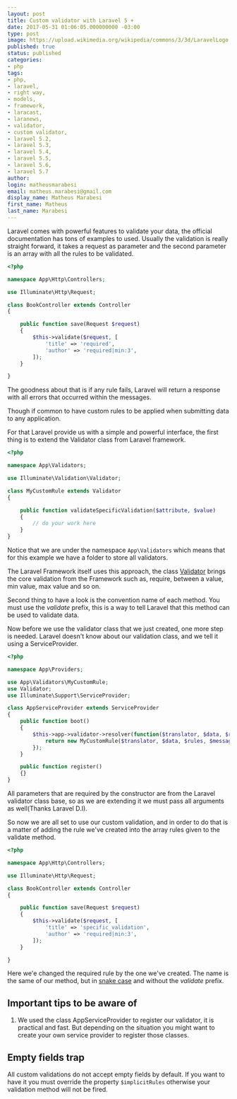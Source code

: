 ```yaml
---
layout: post
title: Custom validator with Laravel 5 +
date: 2017-05-31 01:06:05.000000000 -03:00
type: post
image: https://upload.wikimedia.org/wikipedia/commons/3/3d/LaravelLogo.png
published: true
status: published
categories:
- php
tags:
- php,
- laravel,
- right way,
- models,
- framework,
- laracast,
- laranews,
- validator,
- custom validator,
- laravel 5.2,
- laravel 5.3,
- laravel 5.4,
- laravel 5.5,
- laravel 5.6,
- laravel 5.7
author:
login: matheusmarabesi
email: matheus.marabesi@gmail.com
display_name: Matheus Marabesi
first_name: Matheus
last_name: Marabesi
---
```


Laravel comes with powerful features to validate your data, the official documentation has tons of examples to used. 
Usually the validation is really straight forward, it takes a request as parameter and the second parameter is an array
with all the rules to be validated.

```php
<?php

namespace App\Http\Controllers;

use Illuminate\Http\Request;

class BookController extends Controller
{

    public function save(Request $request)
    {
        $this->validate($request, [
            'title' => 'required',
            'author' => 'required|min:3',
        ]);
    }

}
```

The goodness about that is if any rule fails, Laravel will return a response with all errors that occurred within the 
messages.

Though if common to have custom rules to be applied when submitting data to any application. 

For that Laravel provide us with a simple and powerful interface, the first thing is to extend the Validator class
from Laravel framework.

```php
<?php

namespace App\Validators;

use Illuminate\Validation\Validator;

class MyCustomRule extends Validator
{

    public function validateSpecificValidation($attribute, $value)
    {
        // do your work here
    }
}
```

Notice that we are under the namespace `App\Validators` which means that for this example we have a folder to store
all validators.

The Laravel Framework itself uses this approach, the class [Validator](https://laravel.com/api/5.2/Illuminate/Validation/Validator.html) brings the core validation from the Framework such as, require, between a value, min value, max value and so on.

Second thing to have a look is the convention name of each method. You must use the *validate* prefix, this is a way
to tell Laravel that this method can be used to validate data.

Now before we use the validator class that we just created, one more step is needed. Laravel doesn't know about our 
validation class, and we tell it using a ServiceProvider.

```php
<?php

namespace App\Providers;

use App\Validators\MyCustomRule;
use Validator;
use Illuminate\Support\ServiceProvider;

class AppServiceProvider extends ServiceProvider
{
    public function boot()
    {
        $this->app->validator->resolver(function($translator, $data, $rules, $messages) {
            return new MyCustomRule($translator, $data, $rules, $messages);
        });
    }

    public function register()
    {}
}
```

All parameters that are required by the constructor are from the Laravel validator class base, so as we are
extending it we must pass all arguments as well(Thanks Laravel D.I).

So now we are all set to use our custom validation, and in order to do that is a matter of adding the rule we've 
created into the array rules given to the validate method.

```php
<?php

namespace App\Http\Controllers;

use Illuminate\Http\Request;

class BookController extends Controller
{

    public function save(Request $request)
    {
        $this->validate($request, [
            'title' => 'specific_validation',
            'author' => 'required|min:3',
        ]);
    }

}
```

Here we'e changed the required rule by the one we've created. The name is the same of our method, but in [snake case](https://en.wikipedia.org/wiki/Snake_case) and without the *validate* prefix.

## Important tips to be aware of

1. We used the class AppServiceProvider to register our validator, it is practical and fast. But depending on the situation
you might want to create your own service provider to register those classes.


## Empty fields trap

All custom validations do not accept empty fields by default. If you want to have it you must override the property
`$implicitRules` otherwise your validation method will not be fired.


